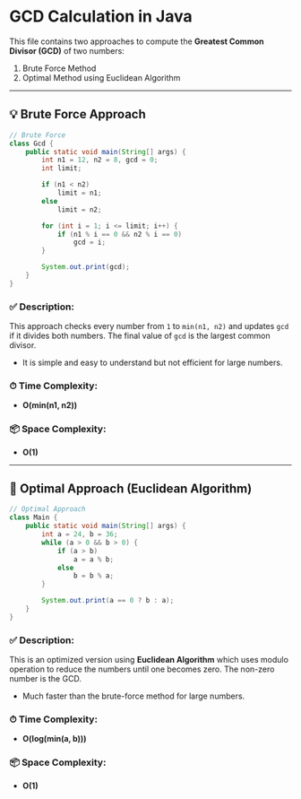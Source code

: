 
# GCD Calculation in Java

This file contains two approaches to compute the **Greatest Common Divisor (GCD)** of two numbers:
1. Brute Force Method
2. Optimal Method using Euclidean Algorithm

---

## 💡 Brute Force Approach

```java
// Brute Force
class Gcd {
    public static void main(String[] args) {
        int n1 = 12, n2 = 8, gcd = 0;
        int limit;

        if (n1 < n2)
            limit = n1;
        else 
            limit = n2;

        for (int i = 1; i <= limit; i++) {
            if (n1 % i == 0 && n2 % i == 0)
                gcd = i;
        }

        System.out.print(gcd);
    }
}
```

### ✅ Description:
This approach checks every number from `1` to `min(n1, n2)` and updates `gcd` if it divides both numbers. The final value of `gcd` is the largest common divisor.

- It is simple and easy to understand but not efficient for large numbers.

### ⏱ Time Complexity:
- **O(min(n1, n2))**

### 📦 Space Complexity:
- **O(1)**

---

## 🚀 Optimal Approach (Euclidean Algorithm)

```java
// Optimal Approach
class Main {
    public static void main(String[] args) {
        int a = 24, b = 36;
        while (a > 0 && b > 0) {
            if (a > b)
                a = a % b;
            else 
                b = b % a;
        }

        System.out.print(a == 0 ? b : a);
    }
}
```

### ✅ Description:
This is an optimized version using **Euclidean Algorithm** which uses modulo operation to reduce the numbers until one becomes zero. The non-zero number is the GCD.

- Much faster than the brute-force method for large numbers.

### ⏱ Time Complexity:
- **O(log(min(a, b)))**

### 📦 Space Complexity:
- **O(1)**
